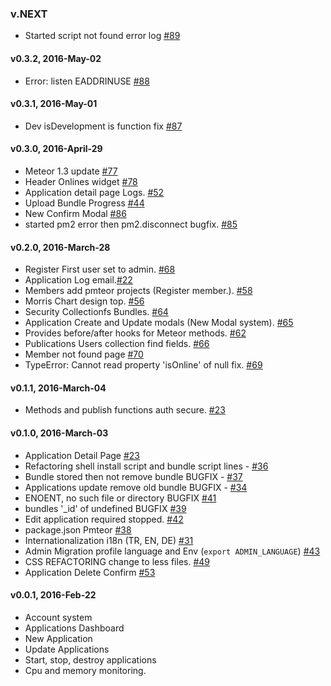 ### v.NEXT
* Started script not found error log [#89](https://github.com/pmteor/pmteor/issues/89)


#### v0.3.2, 2016-May-02
* Error: listen EADDRINUSE [#88](https://github.com/pmteor/pmteor/issues/88)

#### v0.3.1, 2016-May-01
* Dev isDevelopment is function fix [#87](https://github.com/pmteor/pmteor/issues/87)

#### v0.3.0, 2016-April-29
* Meteor 1.3 update [#77](https://github.com/pmteor/pmteor/issues/77)
* Header Onlines widget [#78](https://github.com/pmteor/pmteor/issues/78)
* Application detail page Logs. [#52](https://github.com/pmteor/pmteor/issues/52)
* Upload Bundle Progress [#44](https://github.com/pmteor/pmteor/issues/44)
* New Confirm Modal [#86](https://github.com/pmteor/pmteor/issues/86)
* started pm2 error then pm2.disconnect bugfix. [#85](https://github.com/pmteor/pmteor/issues/85)

#### v0.2.0, 2016-March-28
* Register First user set to admin. [#68](https://github.com/pmteor/pmteor/issues/68)
* Application Log email.[#22](https://github.com/pmteor/pmteor/issues/22)
* Members add pmteor projects (Register member.). [#58](https://github.com/pmteor/pmteor/issues/58)
* Morris Chart design top. [#56](https://github.com/pmteor/pmteor/issues/56)
* Security Collectionfs Bundles. [#64](https://github.com/pmteor/pmteor/issues/64)
* Application Create and Update modals (New Modal system). [#65](https://github.com/pmteor/pmteor/issues/65)
* Provides before/after hooks for Meteor methods. [#62](https://github.com/pmteor/pmteor/issues/62)
* Publications Users collection find fields. [#66](https://github.com/pmteor/pmteor/issues/66)
* Member not found page [#70](https://github.com/pmteor/pmteor/issues/70)
* TypeError: Cannot read property 'isOnline' of null fix. [#69](https://github.com/pmteor/pmteor/issues/69)

#### v0.1.1, 2016-March-04
* Methods and publish functions auth secure. [#23](https://github.com/pmteor/pmteor/issues/59)

#### v0.1.0, 2016-March-03

* Application Detail Page [#23](https://github.com/pmteor/pmteor/issues/23)
* Refactoring shell install script and bundle script lines - [#36](https://github.com/pmteor/pmteor/issues/36)
* Bundle stored then not remove bundle BUGFIX - [#37](https://github.com/pmteor/pmteor/issues/37)
* Applications update remove old bundle BUGFIX - [#34](https://github.com/pmteor/pmteor/issues/34)
* ENOENT, no such file or directory BUGFIX [#41](https://github.com/pmteor/pmteor/issues/41)
* bundles '_id' of undefined BUGFIX [#39](https://github.com/pmteor/pmteor/issues/39)
* Edit application required stopped. [#42](https://github.com/pmteor/pmteor/issues/42)
* package.json Pmteor [#38](https://github.com/pmteor/pmteor/issues/38)
* Internationalization i18n (TR, EN, DE) [#31](https://github.com/pmteor/pmteor/issues/31)
* Admin Migration profile language and Env (`export ADMIN_LANGUAGE`) [#43](https://github.com/pmteor/pmteor/issues/43)
* CSS REFACTORING change to less files. [#49](https://github.com/pmteor/pmteor/issues/49)
* Application Delete Confirm [#53](https://github.com/pmteor/pmteor/issues/53)

#### v0.0.1, 2016-Feb-22

* Account system
* Applications Dashboard
* New Application
* Update Applications
* Start, stop, destroy applications
* Cpu and memory monitoring.
